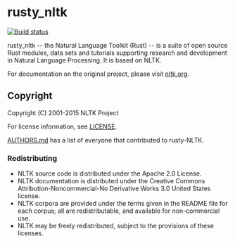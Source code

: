 # rusty_nltk 

[![Build status](https://travis-ci.org/erip/rusty_nltk.svg?branch=master)](https://travis-ci.org/erip/rusty_nltk/)

rusty_nltk -- the Natural Language Toolkit (Rust) -- is a suite of open source Rust
modules, data sets and tutorials supporting research and development in Natural
Language Processing. It is based on NLTK.

For documentation on the original project, please visit [nltk.org](http://www.nltk.org/).

## Copyright

Copyright (C) 2001-2015 NLTK Project

For license information, see [LICENSE](LICENSE).

[AUTHORS.md](AUTHORS.md) has a list of everyone that contributed to rusty-NLTK.



### Redistributing

- NLTK source code is distributed under the Apache 2.0 License.
- NLTK documentation is distributed under the Creative Commons
  Attribution-Noncommercial-No Derivative Works 3.0 United States license.
- NLTK corpora are provided under the terms given in the README file for each
  corpus; all are redistributable, and available for non-commercial use.
- NLTK may be freely redistributed, subject to the provisions of these licenses.
